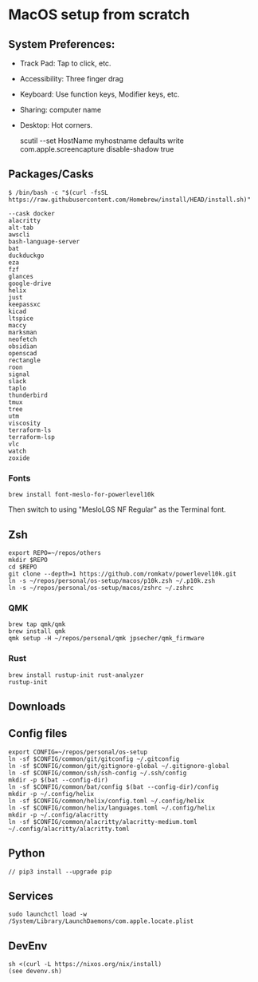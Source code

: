# MacOS setup from scratch

## System Preferences:

- Track Pad: Tap to click, etc.
- Accessibility: Three finger drag
- Keyboard: Use function keys, Modifier keys, etc.
- Sharing: computer name
- Desktop: Hot corners.

    scutil --set HostName myhostname
    defaults write com.apple.screencapture disable-shadow true

## Packages/Casks

    $ /bin/bash -c "$(curl -fsSL https://raw.githubusercontent.com/Homebrew/install/HEAD/install.sh)"

    --cask docker
    alacritty
    alt-tab
    awscli
    bash-language-server
    bat
    duckduckgo
    eza
    fzf
    glances
    google-drive
    helix 
    just
    keepassxc
    kicad
    ltspice
    maccy
    marksman
    neofetch
    obsidian
    openscad
    rectangle
    roon
    signal
    slack
    taplo
    thunderbird
    tmux
    tree
    utm
    viscosity 
    terraform-ls
    terraform-lsp
    vlc
    watch
    zoxide

### Fonts

    brew install font-meslo-for-powerlevel10k

Then switch to using "MesloLGS NF Regular" as the Terminal font.

## Zsh

    export REPO=~/repos/others
    mkdir $REPO
    cd $REPO
    git clone --depth=1 https://github.com/romkatv/powerlevel10k.git
    ln -s ~/repos/personal/os-setup/macos/p10k.zsh ~/.p10k.zsh
    ln -s ~/repos/personal/os-setup/macos/zshrc ~/.zshrc

### QMK

    brew tap qmk/qmk
    brew install qmk
    qmk setup -H ~/repos/personal/qmk jpsecher/qmk_firmware

### Rust

    brew install rustup-init rust-analyzer
    rustup-init

## Downloads


## Config files

    export CONFIG=~/repos/personal/os-setup
    ln -sf $CONFIG/common/git/gitconfig ~/.gitconfig
    ln -sf $CONFIG/common/git/gitignore-global ~/.gitignore-global
    ln -sf $CONFIG/common/ssh/ssh-config ~/.ssh/config
    mkdir -p $(bat --config-dir)
    ln -sf $CONFIG/common/bat/config $(bat --config-dir)/config
    mkdir -p ~/.config/helix
    ln -sf $CONFIG/common/helix/config.toml ~/.config/helix
    ln -sf $CONFIG/common/helix/languages.toml ~/.config/helix
    mkdir -p ~/.config/alacritty
    ln -sf $CONFIG/common/alacritty/alacritty-medium.toml ~/.config/alacritty/alacritty.toml

## Python

    // pip3 install --upgrade pip

## Services

    sudo launchctl load -w /System/Library/LaunchDaemons/com.apple.locate.plist

## DevEnv

    sh <(curl -L https://nixos.org/nix/install)
    (see devenv.sh)
